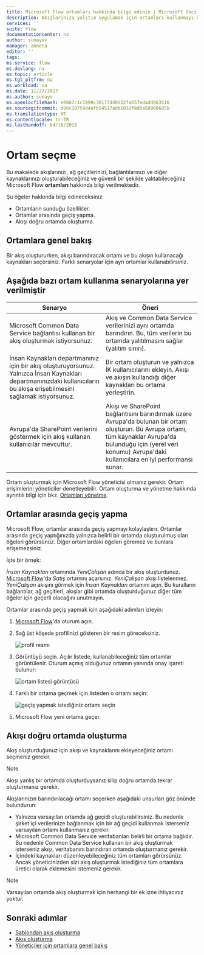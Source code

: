 ```yaml
---
title: Microsoft Flow ortamları hakkında bilgi edinin | Microsoft Docs
description: Akışlarınıza yalıtım uygulamak için ortamları kullanmayı öğrenin
services: ''
suite: flow
documentationcenter: na
author: sunaysv
manager: anneta
editor: ''
tags: ''
ms.service: flow
ms.devlang: na
ms.topic: article
ms.tgt_pltfrm: na
ms.workload: na
ms.date: 11/27/2017
ms.author: sunayv
ms.openlocfilehash: e6667c1c1999c36177d40d52fa657edadd063516
ms.sourcegitcommit: d00c10759d4afb54517a0b1032f8d0a509006d5b
ms.translationtype: HT
ms.contentlocale: tr-TR
ms.lasthandoff: 04/16/2018
---
```

# <a name="choosing-an-environment"></a>Ortam seçme

Bu makalede akışlarınızı, ağ geçitlerinizi, bağlantılarınızı ve diğer kaynaklarınızı oluşturabileceğiniz ve güvenli bir şekilde yalıtabileceğiniz Microsoft Flow **ortamları** hakkında bilgi verilmektedir.

Şu öğeler hakkında bilgi edineceksiniz:

* Ortamların sunduğu özellikler.
* Ortamlar arasında geçiş yapma.
* Akışı doğru ortamda oluşturma.

## <a name="environments-overview"></a>Ortamlara genel bakış

Bir akış oluştururken, akışı barındıracak ortamı ve bu akışın kullanacağı kaynakları seçersiniz. Farklı senaryolar için ayrı ortamlar kullanabilirsiniz.

## <a name="here-are-a-few-scenarios-for-using-environments"></a>Aşağıda bazı ortam kullanma senaryolarına yer verilmiştir

Senaryo|Öneri
-----|-----
Microsoft Common Data Service bağlantısı kullanan bir akış oluşturmak istiyorsunuz.|Akış ve Common Data Service verilerinizi aynı ortamda barındırın. Bu, tüm verilerin bu ortamda yalıtılmasını sağlar (yalıtım sınırı).
İnsan Kaynakları departmanınız için bir akış oluşturuyorsunuz. Yalnızca İnsan Kaynakları departmanınızdaki kullanıcıların bu akışa erişebilmesini sağlamak istiyorsunuz.|Bir ortam oluşturun ve yalnızca İK kullanıcılarını ekleyin. Akışı ve akışın kullandığı diğer kaynakları bu ortama yerleştirin.
Avrupa'da SharePoint verilerini göstermek için akış kullanan kullanıcılar mevcuttur.|Akışı ve SharePoint bağlantısını barındırmak üzere Avrupa'da bulunan bir ortam oluşturun. Bu Avrupa ortamı, tüm kaynaklar Avrupa'da bulunduğu için (yerel veri konumu) Avrupa'daki kullanıcılara en iyi performansı sunar.

Ortam oluşturmak için Microsoft Flow yöneticisi olmanız gerekir. Ortam erişimlerini yöneticiler denetleyebilir. Ortam oluşturma ve yönetme hakkında ayrıntılı bilgi için bkz. [Ortamları yönetme](environments-overview-admin.md).

## <a name="switching-environments"></a>Ortamlar arasında geçiş yapma

Microsoft Flow, ortamlar arasında geçiş yapmayı kolaylaştırır. Ortamlar arasında geçiş yaptığınızda yalnızca belirli bir ortamda oluşturulmuş olan öğeleri görürsünüz. Diğer ortamlardaki öğeleri göremez ve bunlara erişemezsiniz.

İşte bir örnek:

*İnsan Kaynakları* ortamında *YeniÇalışan* adında bir akış oluşturdunuz. [Microsoft Flow](https://flow.microsoft.com)'da *Satış* ortamını açarsınız. *YeniÇalışan* akışı listelenmez. *YeniÇalışan* akışını görmek için *İnsan Kaynakları* ortamını açın. Bu kuralların bağlantılar, ağ geçitleri, akışlar gibi ortamda oluşturduğunuz diğer tüm öğeler için geçerli olacağını unutmayın.

Ortamlar arasında geçiş yapmak için aşağıdaki adımları izleyin:

1. [Microsoft Flow](https://flow.microsoft.com)'da oturum açın.
1. Sağ üst köşede profilinizi gösteren bir resim göreceksiniz.

   ![profil resmi](./media/environments-overview-maker/default-environment.png)

1. Görüntüyü seçin. Açılır listede, kullanabileceğiniz tüm ortamlar görüntülenir. Oturum açmış olduğunuz ortamın yanında onay işareti bulunur:

   ![ortam listesi görüntüsü](./media/environments-overview-maker/all-environments.png)
1. Farklı bir ortama geçmek için listeden o ortamı seçin:

   ![geçiş yapmak istediğiniz ortamı seçin](./media/environments-overview-maker/select-europe.png)
1. Microsoft Flow yeni ortama geçer.

## <a name="create-flows-in-the-right-environment"></a>Akışı doğru ortamda oluşturma

Akış oluşturduğunuz için akışı ve kaynaklarını ekleyeceğiniz ortamı seçmeniz gerekir.

> [!NOTE]
> Akışı yanlış bir ortamda oluşturduysanız silip doğru ortamda tekrar oluşturmanız gerekir.

Akışlarınızın barındırılacağı ortamı seçerken aşağıdaki unsurları göz önünde bulundurun:

* Yalnızca varsayılan ortamda ağ geçidi oluşturabilirsiniz. Bu nedenle şirket içi verilerinize bağlanmak için bir ağ geçidi kullanmak isterseniz varsayılan ortamı kullanmanız gerekir.
* Microsoft Common Data Service veritabanları belirli bir ortama bağlıdır. Bu nedenle Common Data Service kullanan bir akış oluşturmak isterseniz akışı, veritabanını barındıran ortamda oluşturmanız gerekir.
* İçindeki kaynakları düzenleyebileceğiniz tüm ortamları görürsünüz. Ancak yöneticinizden sizi akış oluşturmak istediğiniz tüm ortamlara üretici olarak eklemesini istemeniz gerekir.

> [!NOTE]
> Varsayılan ortamda akış oluşturmak için herhangi bir ek izne ihtiyacınız yoktur.

## <a name="next-steps"></a>Sonraki adımlar

* [Şablondan akış oluşturma](get-started-logic-template.md)
* [Akış oluşturma](get-started-logic-flow.md)
* [Yöneticiler için ortamlara genel bakış](environments-overview-admin.md)